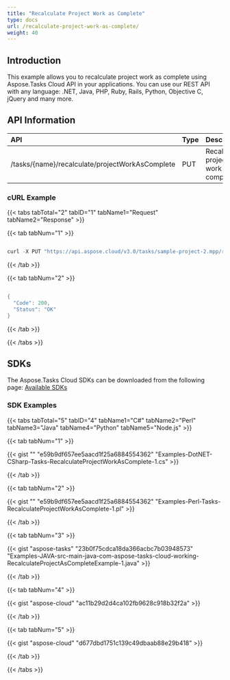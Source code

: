 ```yaml
---
title: "Recalculate Project Work as Complete"
type: docs
url: /recalculate-project-work-as-complete/
weight: 40
---
```


## **Introduction**
This example allows you to recalculate project work as complete using Aspose.Tasks Cloud API in your applications. You can use our REST API with any language: .NET, Java, PHP, Ruby, Rails, Python, Objective C, jQuery and many more.
## **API Information**

|**API**|**Type**|**Description**|**Resource Link**|
| :- | :- | :- | :- |
|/tasks/{name}/recalculate/projectWorkAsComplete|PUT|Recalculate project work as complete|[PutRecalculateProjectWorkAsComplete](https://apireference.aspose.cloud/tasks/#/TasksRecalculate/PutRecalculateProjectWorkAsComplete)|
### **cURL Example**
{{< tabs tabTotal="2" tabID="1" tabName1="Request" tabName2="Response" >}}

{{< tab tabNum="1" >}}

```java

curl -X PUT "https://api.aspose.cloud/v3.0/tasks/sample-project-2.mpp/recalculate/projectWorkAsComplete?setZeroOrHundredPercentCompleteOnly=true" -H "accept: application/json" -H "Content-Type: application/json" -H "x-aspose-client: Containerize.Swagger" -d "2020-09-19T12:30:29.720Z"

```

{{< /tab >}}

{{< tab tabNum="2" >}}

```java

{
  "Code": 200,
  "Status": "OK"
}

```

{{< /tab >}}

{{< /tabs >}}
## **SDKs**
The Aspose.Tasks Cloud SDKs can be downloaded from the following page: [Available SDKs](/tasks/available-sdks/)
### **SDK Examples**
{{< tabs tabTotal="5" tabID="4" tabName1="C#" tabName2="Perl" tabName3="Java" tabName4="Python" tabName5="Node.js" >}}

{{< tab tabNum="1" >}}

{{< gist "" "e59b9df657ee5aacd1f25a6884554362" "Examples-DotNET-CSharp-Tasks-RecalculateProjectWorkAsComplete-1.cs" >}}

{{< /tab >}}

{{< tab tabNum="2" >}}

{{< gist "" "e59b9df657ee5aacd1f25a6884554362" "Examples-Perl-Tasks-RecalculateProjectWorkAsComplete-1.pl" >}}

{{< /tab >}}

{{< tab tabNum="3" >}}

{{< gist "aspose-tasks" "23b0f75cdca18da366acbc7b03948573" "Examples-JAVA-src-main-java-com-aspose-tasks-cloud-working-RecalculateProjectAsCompleteExample-1.java" >}}

{{< /tab >}}

{{< tab tabNum="4" >}}

{{< gist "aspose-cloud" "ac11b29d2d4ca102fb9628c918b32f2a" >}}

{{< /tab >}}

{{< tab tabNum="5" >}}

{{< gist "aspose-cloud" "d677dbd1751c139c49dbaab88e29b418" >}}

{{< /tab >}}

{{< /tabs >}}
